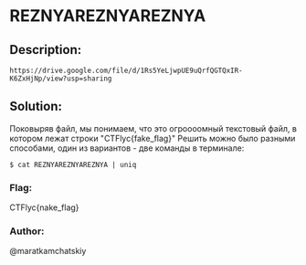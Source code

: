 # REZNYAREZNYAREZNYA

## Description:
```
https://drive.google.com/file/d/1Rs5YeLjwpUE9uQrfQGTQxIR-K6ZxHjNp/view?usp=sharing
```

## Solution:
Поковыряв файл, мы понимаем, что это огроооомный текстовый файл, в котором лежат строки "CTFlyc{fake_flag}"
Решить можно было разными способами, один из вариантов - две команды в терминале:
```
$ cat REZNYAREZNYAREZNYA | uniq
```

### Flag: 
CTFlyc{nake_flag}
### Author:
@maratkamchatskiy